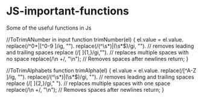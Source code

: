 # JS-important-functions
Some of the useful functions in Js

//ToTrimANumber in input
 function trimNumber(el) {
        el.value = el.value.
        replace(/^0+|[^0-9 ]/ig, "").
        replace(/(^\s*)|(\s*$)/gi, ""). // removes leading and trailing spaces
        replace (/[ ]{1,}/gi,"").       // replaces multiple spaces with no space 
        replace(/\n +/, "\n"); // Removes spaces after newlines
        return;
  }




  

  
//ToTrimAlphabets
    function trimAlpha(el) {
        el.value = el.value.
        replace(/[^A-Z ]/ig, "").
        replace(/(^\s*)|(\s*$)/gi, ""). // removes leading and trailing spaces
        replace (/[ ]{2,}/gi," ").       // replaces multiple spaces with one space 
        replace(/\n +/, "\n"); // Removes spaces after newlines
        return;
    }


